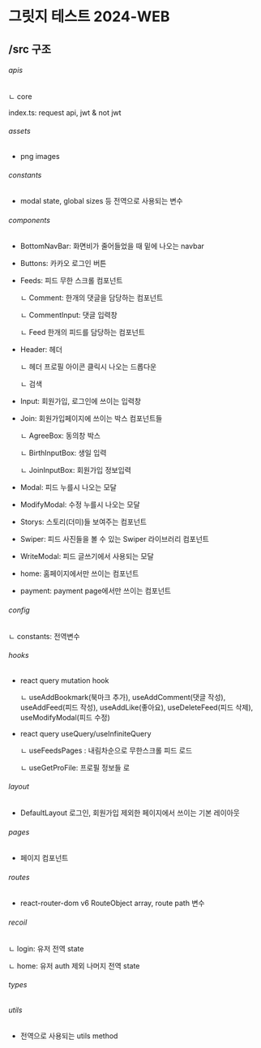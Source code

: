 # 그릿지 테스트 2024-WEB

## /src 구조

###### apis
ㄴ core

index.ts: request api, jwt & not jwt


###### assets
- png images

###### constants
- modal state, global sizes 등 전역으로 사용되는 변수

###### components
- BottomNavBar: 화면비가 줄어들었을 때 밑에 나오는 navbar

- Buttons: 카카오 로그인 버튼

- Feeds: 피드 무한 스크롤 컴포넌트

  ㄴ Comment: 한개의 댓글을 담당하는 컴포넌트

  ㄴ CommentInput: 댓글 입력창

  ㄴ Feed 한개의 피드를 담당하는 컴포넌트

- Header: 헤더

  ㄴ 헤더 프로필 아이콘 클릭시 나오는 드롭다운

  ㄴ 검색

- Input: 회원가입, 로그인에 쓰이는 입력창

- Join: 회원가입페이지에 쓰이는 박스 컴포넌트들

  ㄴ AgreeBox: 동의창 박스

  ㄴ BirthInputBox: 생일 입력

  ㄴ JoinInputBox: 회원가입 정보입력
  
- Modal: 피드 누를시 나오는 모달

- ModifyModal: 수정 누를시 나오는 모달

- Storys: 스토리(더미)들 보여주는 컴포넌트

- Swiper: 피드 사진들을 볼 수 있는 Swiper 라이브러리 컴포넌트

- WriteModal: 피드 글쓰기에서 사용되는 모달

- home: 홈페이지에서만 쓰이는 컴포넌트

- payment: payment page에서만 쓰이는 컴포넌트


###### config
ㄴ constants: 전역변수


###### hooks
- react query mutation hook

  ㄴ useAddBookmark(북마크 추가), useAddComment(댓글 작성), useAddFeed(피드 작성), useAddLike(좋아요), useDeleteFeed(피드 삭제), useModifyModal(피드 수정)

- react query useQuery/useInfiniteQuery

  ㄴ useFeedsPages : 내림차순으로 무한스크롤 피드 로드

  ㄴ useGetProFile: 프로필 정보들 로


###### layout

  - DefaultLayout 로그인, 회원가입 제외한 페이지에서 쓰이는 기본 레이아웃


###### pages

  - 페이지 컴포넌트


###### routes

  - react-router-dom v6 RouteObject array, route path 변수


###### recoil

  ㄴ login: 유저 전역 state

  ㄴ home: 유저 auth 제외 나머지 전역 state


###### types


###### utils
- 전역으로 사용되는 utils method
